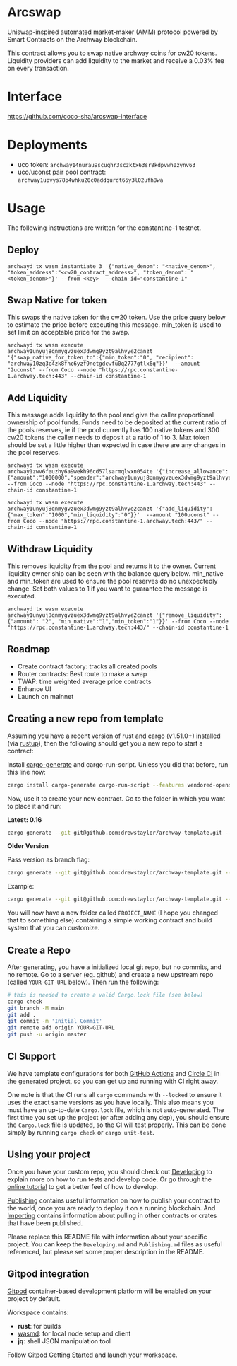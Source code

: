 # Arcswap

Uniswap-inspired automated market-maker (AMM) protocol powered by Smart Contracts on the Archway blockchain.

This contract allows you to swap native archway coins for cw20 tokens. Liquidity providers can add liquidity to the market and receive a 0.03% fee on every transaction.

# Interface
https://github.com/coco-sha/arcswap-interface

# Deployments

- uco token: `archway14nurau9scuqhr3sczktx63sr8kdpvwh0zynv63`
- uco/uconst pair pool contract: `archway1upvys78p4whku20c0addqurdt65y3l02ufh8wa`

# Usage

The following instructions are written for the constantine-1 testnet.

## Deploy
```
archwayd tx wasm instantiate 3 '{"native_denom": "<native_denom>", "token_address":"<cw20_contract_address>", "token_denom": "<token_denom>"}' --from <key>  --chain-id="constantine-1"
```

## Swap Native for token

This swaps the native token for the cw20 token. Use the price query below to estimate the price before executing this message. min_token is used to set limit on acceptable price for the swap.
```
archwayd tx wasm execute archway1unyuj8qnmygvzuex3dwmg9yzt9alhvye2canzt '{"swap_native_for_token_to":{"min_token":"0", "recipient": "archway10zq3c4zk8fhc6yzf9netgdcwfu0q2777gtlx6q"}}'  --amount "2uconst" --from Coco --node "https://rpc.constantine-1.archway.tech:443" --chain-id constantine-1
```

## Add Liquidity
This message adds liquidity to the pool and give the caller proportional ownership of pool funds. Funds need to be deposited at the current ratio of the pools reserves, ie if the pool currently has 100 native tokens and 300 cw20 tokens the caller needs to deposit at a ratio of 1 to 3. Max token should be set a little higher than expected in case there are any changes in the pool reserves.
```
archwayd tx wasm execute archway1zwv6feuzhy6a9wekh96cd57lsarmqlwxn054te '{"increase_allowance":{"amount":"1000000","spender":"archway1unyuj8qnmygvzuex3dwmg9yzt9alhvye2canzt"}}' --from Coco --node "https://rpc.constantine-1.archway.tech:443" --chain-id constantine-1
```
```
archwayd tx wasm execute archway1unyuj8qnmygvzuex3dwmg9yzt9alhvye2canzt '{"add_liquidity":{"max_token":"1000","min_liquidity":"0"}}'  --amount "100uconst" --from Coco --node "https://rpc.constantine-1.archway.tech:443/" --chain-id constantine-1
```

## Withdraw Liquidity
This removes liquidity from the pool and returns it to the owner. Current liquidity owner ship can be seen with the balance query below. min_native and min_token are used to ensure the pool reserves do no unexpectedly change. Set both values to 1 if you want to guarantee the message is executed.
```
archwayd tx wasm execute archway1unyuj8qnmygvzuex3dwmg9yzt9alhvye2canzt '{"remove_liquidity":{"amount": "2", "min_native":"1","min_token":"1"}}' --from Coco --node "https://rpc.constantine-1.archway.tech:443/" --chain-id constantine-1
```

## Roadmap
- Create contract factory: tracks all created pools
- Router contracts: Best route to  make a swap
- TWAP: time weighted average price contracts
- Enhance UI
- Launch on mainnet

## Creating a new repo from template

Assuming you have a recent version of rust and cargo (v1.51.0+) installed
(via [rustup](https://rustup.rs/)),
then the following should get you a new repo to start a contract:


Install [cargo-generate](https://github.com/ashleygwilliams/cargo-generate) and cargo-run-script.
Unless you did that before, run this line now:

```sh
cargo install cargo-generate cargo-run-script --features vendored-openssl 
```

Now, use it to create your new contract.
Go to the folder in which you want to place it and run:


**Latest: 0.16**

```sh
cargo generate --git git@github.com:drewstaylor/archway-template.git --name PROJECT_NAME
````

**Older Version**

Pass version as branch flag:

```sh
cargo generate --git git@github.com:drewstaylor/archway-template.git --branch <version> --name PROJECT_NAME
````

Example:

```sh
cargo generate --git git@github.com:drewstaylor/archway-template.git --branch 0.14 --name PROJECT_NAME
```

You will now have a new folder called `PROJECT_NAME` (I hope you changed that to something else)
containing a simple working contract and build system that you can customize.

## Create a Repo

After generating, you have a initialized local git repo, but no commits, and no remote.
Go to a server (eg. github) and create a new upstream repo (called `YOUR-GIT-URL` below).
Then run the following:

```sh
# this is needed to create a valid Cargo.lock file (see below)
cargo check
git branch -M main
git add .
git commit -m 'Initial Commit'
git remote add origin YOUR-GIT-URL
git push -u origin master
```

## CI Support

We have template configurations for both [GitHub Actions](.github/workflows/Basic.yml)
and [Circle CI](.circleci/config.yml) in the generated project, so you can
get up and running with CI right away.

One note is that the CI runs all `cargo` commands
with `--locked` to ensure it uses the exact same versions as you have locally. This also means
you must have an up-to-date `Cargo.lock` file, which is not auto-generated.
The first time you set up the project (or after adding any dep), you should ensure the
`Cargo.lock` file is updated, so the CI will test properly. This can be done simply by
running `cargo check` or `cargo unit-test`.

## Using your project

Once you have your custom repo, you should check out [Developing](./Developing.md) to explain
more on how to run tests and develop code. Or go through the
[online tutorial](https://docs.archway.io/docs/create/guides/my-first-dapp/start) to get a better feel
of how to develop.

[Publishing](./Publishing.md) contains useful information on how to publish your contract
to the world, once you are ready to deploy it on a running blockchain. And
[Importing](./Importing.md) contains information about pulling in other contracts or crates
that have been published.

Please replace this README file with information about your specific project. You can keep
the `Developing.md` and `Publishing.md` files as useful referenced, but please set some
proper description in the README.

## Gitpod integration

[Gitpod](https://www.gitpod.io/) container-based development platform will be enabled on your project by default.

Workspace contains:
 - **rust**: for builds
 - [wasmd](https://github.com/CosmWasm/wasmd): for local node setup and client
 - **jq**: shell JSON manipulation tool

Follow [Gitpod Getting Started](https://www.gitpod.io/docs/getting-started) and launch your workspace.

